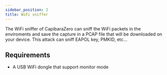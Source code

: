 ```yaml
---
sidebar_position: 2
title: WiFi sniffer
---
```


The WiFi sniffer of CapibaraZero can sniff the WiFi packets in the enviroments and save the capture in a PCAP file that will be downloaded on your device.
This attack can sniff EAPOL key, PMKID, etc... 

## Requirements

- A USB WiFi dongle that support monitor mode